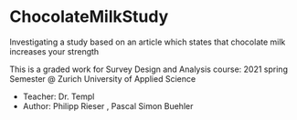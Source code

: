 # ChocolateMilkStudy
Investigating a study based on an article which states that chocolate milk increases your strength
 
 
This is a graded work for Survey Design and Analysis course: 2021 spring Semester @ Zurich University of Applied Science

- Teacher: Dr. Templ
- Author: Philipp Rieser , Pascal Simon Buehler
